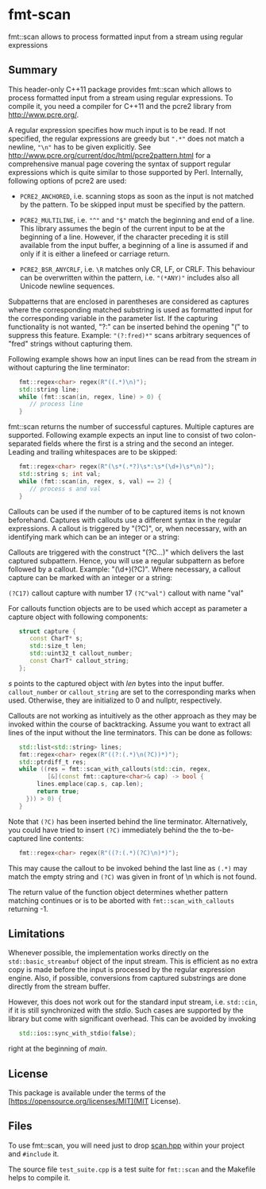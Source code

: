 # fmt-scan
fmt::scan allows to process formatted input from a stream using regular expressions

## Summary

This header-only C++11 package provides fmt::scan which
allows to process formatted input from a stream using
regular expressions. To compile it, you need a compiler
for C++11 and the pcre2 library from http://www.pcre.org/.

A regular expression specifies how much input is to be
read. If not specified, the regular expressions are
greedy but `".*"` does not match a newline, `"\n"` has to
be given explicitly. See
   http://www.pcre.org/current/doc/html/pcre2pattern.html
for a comprehensive manual page covering the syntax of
support regular expressions which is quite similar to
those supported by Perl. Internally, following options
of pcre2 are used:

 * `PCRE2_ANCHORED`, i.e. scanning stops as soon as the
   input is not matched by the pattern. To be skipped
   input must be specified by the pattern.

 * `PCRE2_MULTILINE`, i.e. `"^"` and `"$"` match the beginning
   and end of a line. This library assumes the begin of
   the current input to be at the beginning of a line.
   However, if the character preceding it is still available
   from the input buffer, a beginning of a line is assumed
   if and only if it is either a linefeed or carriage return.

 * `PCRE2_BSR_ANYCRLF`, i.e. `\R` matches only CR, LF, or CRLF.
   This behaviour can be overwritten within the pattern,
   i.e. `"(*ANY)"` includes also all Unicode newline sequences.

Subpatterns that are enclosed in parentheses are considered
as captures where the corresponding matched substring is
used as formatted input for the corresponding variable in
the parameter list. If the capturing functionality is not
wanted, "?:" can be inserted behind the opening "(" to
suppress this feature. Example: `"(?:fred)*"` scans arbitrary
sequences of "fred" strings without capturing them.

Following example shows how an input lines can be read
from the stream _in_ without capturing the line terminator:

```C++
   fmt::regex<char> regex(R"((.*)\n)");
   std::string line;
   while (fmt::scan(in, regex, line) > 0) {
      // process line
   }
```

fmt::scan returns the number of successful captures.
Multiple captures are supported. Following example
expects an input line to consist of two colon-separated
fields where the first is a string and the second an
integer. Leading and trailing whitespaces are to be
skipped:

```C++
   fmt::regex<char> regex(R"(\s*(.*?)\s*:\s*(\d+)\s*\n)");
   std::string s; int val;
   while (fmt::scan(in, regex, s, val) == 2) {
      // process s and val
   }
```

Callouts can be used if the number of to be captured
items is not known beforehand. Captures with callouts
use a different syntax in the regular expressions.
A callout is triggered by "(?C)", or, when necessary,
with an identifying mark which can be an integer or a
string:

Callouts are triggered with the construct "(?C...)"
which delivers the last captured subpattern. Hence,
you will use a regular subpattern as before followed
by a callout. Example: "(\d+)(?C)".
Where necessary, a callout capture can be marked with
an integer or a string:

   `(?C17)`          callout capture with number 17
   `(?C"val")`       callout with name "val"

For callouts function objects are to be used which
accept as parameter a capture object with following
components:

```C++
   struct capture {
      const CharT* s;
      std::size_t len;
      std::uint32_t callout_number;
      const CharT* callout_string;
   };
```

_s_ points to the captured object with _len_
bytes into the input buffer. `callout_number` or `callout_string`
are set to the corresponding marks when used. Otherwise, they
are initialized to 0 and nullptr, respectively.

Callouts are not working as intuitively as the other approach
as they may be invoked within the course of backtracking.
Assume you want to extract all lines of the input without
the line terminators. This can be done as follows:

```C++
   std::list<std::string> lines;
   fmt::regex<char> regex(R"((?:(.*)\n(?C))*)");
   std::ptrdiff_t res;
   while ((res = fmt::scan_with_callouts(std::cin, regex,
	       [&](const fmt::capture<char>& cap) -> bool {
	    lines.emplace(cap.s, cap.len);
	    return true;
	 })) > 0) {
   }
```

Note that `(?C)` has been inserted behind the line terminator.
Alternatively, you could have tried to insert `(?C)` immediately
behind the the to-be-captured line contents:

```C++
   fmt::regex<char> regex(R"((?:(.*)(?C)\n)*)");
```

This may cause the callout to be invoked behind the last line
as `(.*)` may match the empty string and `(?C)` was given in
front of \n which is not found.

The return value of the function object determines whether
pattern matching continues or is to be aborted with
`fmt::scan_with_callouts` returning -1.

## Limitations

Whenever possible, the implementation works directly on the
`std::basic_streambuf` object of the input stream. This is
efficient as no extra copy is made before the input is
processed by the regular expression engine. Also, if possible,
conversions from captured substrings are done directly from
the stream buffer.

However, this does not work out for the standard input
stream, i.e. `std::cin`, if it is still synchronized with
the _stdio_. Such cases are supported by the library but
come with significant overhead. This can be avoided by
invoking

```C++
   std::ios::sync_with_stdio(false);
```

right at the beginning of _main_.

## License

This package is available under the terms of
the [https://opensource.org/licenses/MIT](MIT License).

## Files

To use fmt::scan, you will need just to drop
[scan.hpp](https://github.com/afborchert/fmt-scan/blob/master/scan.hpp)
within your project and `#include` it.

The source file `test_suite.cpp` is a test suite
for `fmt::scan` and the Makefile helps to compile it.
